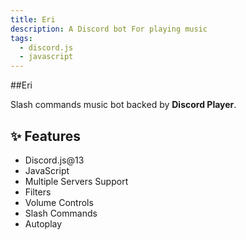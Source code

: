 ```yaml
---
title: Eri
description: A Discord bot For playing music
tags:
  - discord.js
  - javascript
---
```


##Eri

Slash commands music bot backed by **Discord Player**.

## ✨ Features

- Discord.js@13
- JavaScript
- Multiple Servers Support
- Filters 
- Volume Controls
- Slash Commands
- Autoplay


